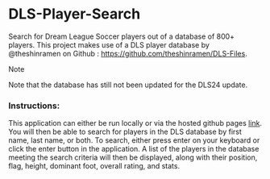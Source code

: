 # DLS-Player-Search

Search for Dream League Soccer players out of a database of 800+ players. This project makes use of a DLS player database by @theshinramen on Github : https://github.com/theshinramen/DLS-Files.

> [!NOTE]
> Note that the database has still not been updated for the DLS24 update.

### Instructions:

This application can either be run locally or via the hosted github pages [link](https://jasonel1.github.io/DLS-Player-Search/). You will then be able to search for players in the DLS database by first name, last name, or both. To search, either press enter on your keyboard or click the enter button in the application. A list of the players in the database meeting the search criteria will then be displayed, along with their position, flag, height, dominant foot, overall rating, and stats.
